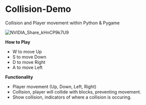 # Collision-Demo
 Collision and Player movement within Python & Pygame

 
![NVIDIA_Share_kHnCP9k7U9](https://github.com/ConnorJ-Github/Collision-Demo/assets/149539076/6b94f207-24a3-4061-a223-1862f0f66832)


**How to Play**

- W to move Up
- S to move Down
- D to move Right
- A to move Left

**Functionality**

- Player movement (Up, Down, Left, Right)
- Collision, player will collide with blocks, preventing movement.
- Show collision, indicators of where a collision is occuring. 
